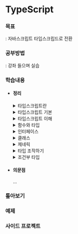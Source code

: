 # TypeScript

### 목표

: 자바스크립트 타입스크립드로 전환

### 공부방법

: 강좌 들으며 실습

### 학습내용

- #### 정리

  <details>
  <summary>타입스크립트란</summary>

    타입스크립트 장단점
    ---
    ### 장점    
    고정적인 변수 유형    
    실행 전 오류 알려줌   
    점진적 타입 시스템 - 자동으로 변수 타입 추론

    ### 단점    
    타이핑 양 많아짐

    타입스크립트 작동원리
    ---
    ```
    Typescript -> AST(추상 문법 트리) -> 성공 -> 타입 검사 -> JavaScript -> AST -> 바이트 코드 -> 실행
    
    Typescript -> AST(추상 문법 트리) -> 실패 -> 컴파일 종료
    ```
    ```
    js 작동원리
    JavaScript -> AST -> 바이트 코드 -> 실행
    ```

  *`AST`: Abstract Syntax Tree, 소스코드의 문법구조를 트리형태로 표현*

  </details>

  <details>
  <summary>타입스크립트 기본</summary>

    타입
    ---
    `string`, `number`, `array`, `object`, `tuple`, `null`, `undefined`, `boolean` ...
        
    ### 배열과 튜플
    `array` : 배열 필요할 때    
    `tuple` : 고정적인 형태 필요할 때
    
    ### 타입 오류 발생
    ```TypeScript
    // 선언한 타입과 다를 때
    let num1: number = 123;

    num1 = 'Hi'; // 오류, 
    num2.toUpperCase(); // 오류
    ```

    ### Null 예외 사항
    ```TypeScript
    // 선언한 타입과 다른데 null을 사용하고 싶을 때
    let numA: number = null; 
    // tsconfig.json - strictNullChecks: false로 설정
    ```

    ### literal 타입 선언
    ```TypeScript
    // 값을 타입으로 선언
    let strA: 'Hi' = 'Hi'; 
    let bool3: true = false; // 타입과 값이 다르면 오류
    ```

    ### object 타입 선언
    ```TypeScript
    let dog: {
      name: string;
      color: string;
    } = {
      name: '돌돌이',
      color: 'brown',
    };

    // ?
    // 선택적 항목 있으면 해당 타입, 없으면 없음, 오류 X
    let person: {
      id?: number;
      name: string;
    } = {
      name: 'Queen',
    };

    // readonly
    // 객체 값 변경 시 오류 발생
    let config: {
      readonly apiKey: string;
    } = {
      apiKey: '123qweasdzx',
    };
    config.apiKey = 'qweasdzxc123'; // 오류 발생
    ```

    ### 타입 별칭
    ```TypeScript
    // 타입 중복 생성 방지
    type person = {
      name: string;
      age: number;
      birth: string;
    };

    let person1: person = {
      name: 'Ethan',
      age: 12,
      birth: '2000.01.01',
    };
    let person2: person = {
      name: 'Evan',
      age: 10,
      birth: '2000.11.21',
    };
    ```

    ### 인덱스 시그니처
    ```TypeScript
    // 규칙적인 프로퍼티 타입 선언
    // 주의 - 객체가 비어있으면 오류 발생하지 않는다.
    type item = {
      [key: string]: string;
      // 프로퍼티 추가로 객체 비었을 때 경고
      // 선언한 value와 타입이 같아야 함
      code: string; 
    };

    let item1: item = {
      content: 'row',
      code: '1-234',
    };
    ```

    ### 여러 타입
    - ### enum
      컴파일 하면 다른 타입과 다르게 js 파일에 남아있음
      ```TypeScript
      enum Number {
        ONE, // 할당하지 않으면 0
        TWO,
        THREE,
      }

      let number1 = {
        one: Number.ONE, // 0
        two: Number.TWO, // 1
        three: Number.THREE, // 2
      };
      ```

    - ### any
      특정 변수의 타입을 모를 때    
      *주의 - 런타임으로만 오류확인 가능*
      ```TypeScript
      let anyVar: any = 15;
      anyVar = 'Hi';
      anyVar = () => {};
      // anyVar.toUpperCase(); // 런타임 에러
      ```
    
    - ### unknown
      값 형태를 사용하고자 할 때
      ```TypeScript
      let unknownVar: unknown;
      unknownVar = 'abc';
      // unknownVar.toUpperCase(); // 값 변환 에러

      let num1: number = 2;
      unknownVar = 5;
      // num1 = unknownVar; // 할당 에러
      ```

    - ### void
      반환 값 없음(= undefined)
      ```TypeScript
      function func1(): void {
        console.log('void');
        // return 1; // 반환값이 있을 때 오류
      }
      ```

    - ### never
      값을 반환하지 않거나 예외를 던짐
      ```TypeScript
      let a: never;
      
      /* 에러 */
      // a = 1;
      // a = '';
      // a = () => {};
      // a = undefined;
      ```
  </details>

  <details>
  <summary>타입스크립트 이해</summary>

    타입스크립트 계층
    ---
    ![](./md/img/타입계층도.png)
    ### 타입
    슈퍼타입: 자식 기준 상위 - 부모    

    서브타입: 부모 기준 하위 - 자식    

    ### 캐스팅
    `업캐스팅`: 하위 타입을 상위 타입으로 변환, 자식 > 부모    
    `다운캐스팅`: 상위 타입을 하위 타입으로 변환, 부모 > 자식   

    *다운캐스팅 - 대부분 상황에 타입 변환 안 됨*   
    *업캐스팅 - 대부분 상황 타입 변환 됨*
    ### 
    ```TypeScript
    function Fn() {
      let a: unknown = 1;
      let child_a: number = 2;

      a = child_a; // 자식 -> 부모, 업캐스팅
      // child_a = a; // number -> unknown 타입 변환 오류
    }
    ```
    *`void`, `any` 타입은 다운 캐스팅 가능하다*

    객체 타입 호환
    --
    조건, 프로퍼티가 적은 객체가 슈퍼타입
    ```TypeScript
    type Book = { // 슈퍼타입
      name: string;
      price: number;
    };
    type SmallBook = { // 서브타입
      name: string;
      price: number;
      page: number;
    };

    let book1: Book;
    let book2: SmallBook = {
      name: 'QQQ',
      price: 10000,
      page: 200,
    };

    book1 = book2;
    // book2 = book1; // 부모 -> 자식 타입 변환 오류
    ```

    ### 프로퍼티 초과 검사
    정의된 객체 타입에서 프로퍼티가 추가되면 오류 발생
    ```TypeScript
    let book3: Book = {
      name: 'TQQQ',
      price: 3000,
      // page: 100 // Book의 프로퍼티 초과 오류
    };
    ```

    대수
    --
    ```TypeScript
    type Animal = {...};
    type Food = {...};
    
    // 합집합
    type Or = Animal | Food; // 둘 중 한 객체타입 이상 만족
    // 교집합
    type Both = Animal & Food; // 모든 객체타입 만족
    ```

    객체타입 추론
    --
    ### let
    할당한 값의 타입으로 추론된다.
    ```TypeScript
    let a = 1; // a: number
    let b = 'b'; // b: string
    ```
    ### any
    할당하지 않으면 `any`, 값의 타입이 바뀔 때마다 변경된다.
    ```TypeScript
    let e; // e: any
    e = 7;
    e.toFixed(); // e: number
    e = 'string';
    e.toUpperCase(); // e: string
    ```
    ### const
    `literal` 타입으로 추론되는 경우 있음
    ```TypeScript    
    const c = 2; // c: 2
    const d = 'd'; // d: "d"
    const isTrue = true; // isTrue: true
    ```
    그 외 경우
    ```TypeScript
    const arr = [1, 'string']; // arr: (number | string)[]
    const obj = { key: 'value' }; // obj: { key: "value" }
    const fn = () => {}; // fn: void
    ```

    타입 단언
    --
    `A as B` : A가 B의 슈퍼타입 또는 A가 B의 서브타입
    ```TypeScript
    type Person = {
      name: string;
      age: number;
    };

    // 초기 타입 설정1 (프로퍼티 추가 X)
    let person1 = {} as Person;
    person1.name = 'Ronn';
    person1.age = 12;

    // 초기 타입 설정2 (프로퍼티 추가 O)
    let person2 = {
      name: 'Lee',
      age: 22,
      country: 'KO',
    } as Person;
    ```

    ### const 단언
    ```TypeScript
    // literal 타입 선언
    let num1 = 20 as const; // num1: 20

    // readonly 선언
    let config = {
      id: 'qwee123',
      pwd: 'qqqwwweee222',
    } as const;
    // config.id = 'ddddddddd' // 값 변경불가 오류
    ```
    ### Non Null 단언
    `!`를 사용하여 `undefined`, `null`이 아님을 의미    
    *`?`: 값 유무 미정을 의미*

    타입 좁히기
    --
    조건을 이용하여 타입 선택
    ```TypeScript
    type Person = {
      name: string;
      age: number;
    };

    function func(value: number | string | Person) {
      if (typeof value === 'number') {
        console.log(value.toFixed()); // value: number
      } else if (typeof value === 'string') {
        console.log(value.toUpperCase()); // value: string
      } else if (value && 'age' in value) {
        console.log(`${value.name}은 ${value.age}살 입니다.`); // value: Person
      }
    }
    ```

    서로소 유니온 타입
    --
    교집합 타입 없음, 특정 속성 기준으로 구분    
    `?`, `!` 연산자를 사용하지 않게 해줌으로써 타입 좁히기 수월
    ```TypeScript
    type Admin = {
      tag: 'ADMIN';
      name: string;
      kickout: number;
    };
    type Member = {
      tag: 'MEMBER';
      name: string;
      point: number;
    };
    type Guest = {
      tag: 'GUEST';
      name: string;
      visitCount: number;
    };
    type User = Admin | Member | Guest;

    function login(value: User) {
      switch (value.tag) {
        case 'ADMIN':
          console.log(`현재까지 ${value.kickout}명 추방했습니다.`); 
          // value: Admin
          break;
        case 'MEMBER':
          console.log(`현재까지 ${value.point}포인트를 모았습니다.`); 
          // value: Member
          break;
        case 'GUEST':
          console.log(`현재까지 ${value.visitCount}번 방문했습니다.`); 
          // value: Guest
          break;
      }
    }

    ```
  </details>
  <details>
  <summary>함수와 타입</summary>

  함수 타입    
  --
  ### 함수 선언식
  매개변수 기본 타입 설정, 반환타입은 자동추론    
  ```TypeScript
  function fn1(num1: number, num2: number) {
    return num1 + num2; // fn1: number
  }
  ```

  ### 함수 표현식
  ```TypeScript
  const fn2 = (num1: number, num2: number) => {};
  ```

  ### 함수 매개변수 나머지
  ```TypeScript
  // 나머지: 배열 타입
  const fn3 = (...rest: number[]) => {}; 

  // 나머지 개수 제한: 튜플 타입
  const fn4 = (...rest: [number, number]) => {};
  ```

  ### 함수 선택적 매개변수
  선택적 매개변수는 끝에 배치   
  *`?`: 선택적 매개변수화*    
  
  ```TypeScript
  function fn5(str1: string, str3: string, str2?: string) {
    console.log(str2.toUpperCase); // Error, str2: undefined | string

    if (typeof str2 === 'string') {
      console.log(str2.toUpperCase); // str2: string, 타입 좁히기
    }
  }
  ```

  함수 타입 표현식
  --
  함수 타입을 타입 별칭과 함께 별도 정의    
  ```TypeScript
  type Operation = (a: number, b: number) => number;
  const add: Operation = (a, b) => a + b;

  // 함수 타입 표현식 풀어서 표현 ( add와 같음 )
  const sub: (a: number, b: number) => number = (a, b) => a + b;
  ```
  ### 함수 시그니처

  ```TypeScript
  type Operation2 = {
    (a: number, b: number): number;
    name: string;
  };

  const multiply: Operation2 = (a, b) => a + b;
  multiply.name; // "multiply" 출력
  ```

  함수 타입의 호환성
  --
  **기준: `반환값 타입`, `매개변수 타입(개수 같을 때, 다를 때)`**

  ### 반환값 타입
  ```
  - 공변성
    A가 B의 서브타입이면 T<A>는 T<B>의 서브타입이다.
    
    >> 일반적인 타입 변환 상황
    >> 함수 반환값 : 좁은 타입 -> 넓은 타입 | literal -> number
  ```  
  ### 매개변수 타입
  ```
  - 반공변성
    A가 B의 서브타입이면 T<B>는 T<A>의 서브타입이다.

    >> 매개변수로 전달된 경우 반공변성
    >> 매개변수: 넓은 타입 -> 좁은 타입 | number & string -> string
  ```
    1. 타입 개수 같을 때    
      `반공변성` 에러

    2. 타입 개수 다를 때    
      `타입 개수` 에러

  함수 오버로딩
  --
  함수의 매개변수의 개수나 타입에 따라 함수 다르게 동작     
  *화살표 함수 지원 X*

  ### 오버로드 시그니처 : 버전 생성
  ```TypeScript
  function fn(a: number): void;
  function fn(a: number, b: number, c: number): void;
  ```

  ### 구현 시그니처 : 함수 동작 정의
  ```TypeScript
  function fn(a: number, b?: number, c?: number) {
    if (typeof b === 'number' && typeof c === 'number') {
      console.log(a + b + c);
    } else {
      console.log(a);
    }
  }
  fn(1); // 1
  fn(1, 1); // Error, 매개변수 개수 에러
  fn(1, 1, 1); // 3
  ```

  사용자 정의 타입 가드
  --
  ```TypeScript
  // 타입 정의
  type Dog = {
    name: string;
    isBark: boolean;
  };
  type Cat = {
    name: string;
    isScratch: boolean;
  };
  type Animal = Dog | Cat;

  // 사용자 정의 타입 가드 함수 : Dog, Cat
  function isDog(animal: Animal): animal is Dog {
    return (animal as Dog).isBark !== undefined;
  }
  function isCat(animal: Animal): animal is Cat {
    return (animal as Cat).isScratch !== undefined;
  }
  ```
  `animal is Dog`, `animal is Cat` : 사용자 정의 타입 가드, 타입 보장
  </details>
  
  <details>
  <summary>인터페이스</summary>

  인터페이스   
  --

  ### 선언
  `type` 별칭과 동일하게 타입에 이름을 지어주는 또 다른 문법    

  *interface 뒤에 유니온 불가, `type` 선언으로 가능*

  ```TypeScript
  interface Person {
    name: string;
    age?: number;

    // 함수 표현 (1) : 함수 호출 시그니처( 오버로딩 가능 )
    sayHi(): void; 
    sayHi(value: string, num: number): void;
    
    // 함수 표현 (2) : 함수 타입
    sayHi: () => void; 
  } 
  ```

  ### 확장
  `extends` : 자식은 부모의 타입을 상속받는다.    

  *상속받은 타입 변경은 초기 선언된 타입과 같아야 된다.*

  ```TypeScript
  interface Person {
    name: string;
    age: number;
  }
  interface Man extends Person {
    sayHello(): void;
  }
  interface Woman extends Person {
    name: 'Weely';
    sayHi(): void;
  }
  ```

  ### 합침
  인터페이스 중복 선언 가능, 중복된 인터페이스는 합쳐짐

  ```TypeScript
  interface Person {
    name: string;
  }
  interface Person {
    age: number;
  }
  // Person = { nanme: string, age: number }
  ```
  </details>
  
  <details>
  <summary>클래스</summary>

  클래스   
  --
  ### 초기값 선언 있을 때
  ```TypeScript
  class Animal {
    name: string = 'Tiger';
    age: number = 1;
  }
  ```

  ### 초기값 선언 없을 때
  ```TypeScript
  class Person {
    name: string;
    age: number;

    constructor(name: string, age: number) {
      this.name = name;
      this.age = age;
    }
  }
  ```

  ### 상속
  `extends`, `super` 사용
  ```TypeScript
  class Man extends Person {
    height: number;

    constructor(name: string, age: number, height: number) {
      super(name, age);
      this.height = height;
    }
  }
  ```

  접근 제어자
  --
  ```TypeScript
  class Person {
    name: string; // 인스턴스 변수 - public 상태
    ...
  }
  ```
  `public` : 클래스 인스턴스 변수 기본값, 수정/접근 가능   
  
  `private` : 인스턴스 변수가 선언된 클래스 내부에서만 접근가능    

  `protected` : 인스턴스 변수가 상속된 객체까지 접근가능    


  인터페이스와 클래스
  --
  `implements` : 클래스가 특정 `interface`를 구현하고자 사용

  ```TypeScript
  interface Person { // interface 선언
    name: string;
    age: number;
  }
  class Man implements Person { // 클래스 interface 구현 
    name: string;
    age: number;

    constructor(name: string, age: number) {
      this.name = name;
      this.age = age;
    }
  }
  ```
  `implements`에서 `super` 못 씀    
  `implements`에서 접근제어는 `public`만 가능    
  
  *`super`는 `class` 끼리만 가능*   

  </details>
  
  <details>
  <summary>제네릭</summary>

  제네릭 변수   
  --
  매개변수, 반환값 타입 자동 추론   
  *`any` 사용하면 모든 타입이 `any`여서 오류 발생하지 않음*
  ```TypeScript
  // 함수명 뒤에 <> 붙임
  // <> 안의 변수명은 임의 설정, 변수 추가 가능

  function fn<T>(value: T) {
    // 함수반환(:T) 생략가능
    return value;
  }

  let numberFn = fn([1, 2, 3]); // numberFn: number[]

  // <> 안에 매개변수 타입, 반환값 타입 설정 가능
  let stringFn = fn<string>(123); // Error, 매개변수 타입 오류
  ```

  제네릭 변수 응용
  --
  ### 1. 2가지 이상의 매개변수 타입 설정    
  `<>` 안에 제네릭 변수 추가 선언
  ```TypeScript
  function fn1<T, U>(a: T, b: U) {
    return [a, b];
  }

  let firstFn = fn1(1, 'string'); // firstFn: (string | number)[]
  ```


  ### 2. 배열 인덱스 값 타입 추론 방법
  함수 초기 선언에서 매개변수를 튜플로 선언하고 나머지는 배열 선언    
  ```TypeScript
  function fn2<T>(data: [T, ...unknown[]]) {
    return data[0];
  }

  let secondFn = fn2(['A', 1, 2, 3]); // secondFn: string
  ```

  ### 3. 제네릭 타입 변수 확장
  제네릭 타입 변수에 속성, 매서드 부여
  ```TypeScript
  function fn3<T extends { length: number }>(data: T) {
    return data.length;
  }

  let thirdFn1 = fn3('string');
  let thirdFn2 = fn3([1, 2, 3]);
  let thirdFn3 = fn3(12345); // Error, number 타입에 length 할당 불가
  ```

  `map`, `forEach` 함수 구현
  --
  ### map
  : 배열/콜백함수 필요, 배열 반환, 형 변환 가능
  ```TypeScript
  function map<T, U>(arr: T[], callback: (value: T) => U) {
    const result = [];
    for (let i = 0; i < arr.length; i++) {
      result.push(callback(arr[i]));
    }
    return result;
  }
  ```
  ### forEach
  : 배열/콜백함수 필요, `undefined` 반환, 형 변환 가능
  ```TypeScript
  function forEach<T>(arr: T[], callback: (value: T) => void) {
    for (let i = 0; i < arr.length; i++) {
      callback(arr[i]);
    }
  }
  ```

  제네릭 인터페이스
  --
  제네릭 변수 선언으로 유연하게 인터페이스 활용 가능

  ```TypeScript
  interface KeyPair<K, V> {
    key: K;
    value: V;
  }

  let keyPair1: KeyPair<string, number> = {
    key: 'number',
    value: 111,
  };
  ```

  ### 인덱스 시그니처

  ```TypeScript
  interface Map<V> {
    [key: string]: V;
  }

  let Map1: Map<number> = {
    key: 123,
  };
  let Map2: Map<string> = {
    key: 'qwer',
  };
  ```

  제네릭 타입 별칭
  --
  타입 좁히기 없이 간략하게 작성가능    
  매개변수 대상 설정 가능   
  
  ```TypeScript
  interface Developer {
    type: 'developer';
  }
  interface Student {
    type: 'student';
  }
  interface User<T> {
    name: string;
    profile: T;
  }

  let user1: User<Student> = {
    name: 'Won',
    profile: {
      type: 'student',
    },
  };
  let user2: User<Developer> = {
    name: 'Ann',
    profile: {
      type: 'developer',
    },
  };

  function who(user: User<Student>) {
    console.log(`Hi ${user.name}`);
  }
  who(user1);
  who(user2); // Error, 할당되지 않은 타입
  ```

  제네릭 클래스
  --
  제네릭 변수로 타입 선언 확장성 보장
  ```TypeScript
  class List<T> {
    constructor(private arr: T[]) {}
  }

  let list1 = new List([1, 2, 3]) // list1<number> 
  ```

  프로미스와 제네릭
  --
  점 표기법을 사용하기 위해 타입 선언   
  : `함수 반환` 또는 `프로미스 반환` 타입 설정
  ```TypeScript
  interface Data {
    status: number;
    message: string;
  }

  function fetchData() {
    return new Promise((res, rej) => {
      setTimeout(() => {
        res({
          status: 200,
          message: 'status is ok',
        });
      }, 1000);
    });
  }

  let data1 = fetchData();

  data1.then((res) => console.log(res.status)); // Error, res is unknown
  ```

  ### 1) 프로미스 제네릭 변수 선언
  ```TypeScript
  function fetchData1() {
    return new Promise<Data>((res, rej) => { // <Data> 선언
      setTimeout(() => {
        res({
          status: 200,
          message: 'status is ok',
        });
      }, 1000);
    });
  }
  ```

  ### 2) 함수 반환 타입 선언
  ```TypeScript
  function fetchData2(): Promise<Data> { // Promise<Data> 선언
    return new Promise((res, rej) => {
      setTimeout(() => {
        res({
          status: 200,
          message: 'status is ok',
        });
      }, 1000);
    });
  }

  ```

  </details>

  <details>
  <summary>타입 조작하기</summary>

  인덱스 엑세스 타입
  --
  1\) 대괄호 표기로 프로퍼티 타입 추출   
  2\) 대괄호 표기 중첩 가능
  ### 객체 타입
  ```TypeScript
  interface Type {
    name: string;
    profile: {
      id: number;
      login: boolean;
    };
  }
  
  type Type1 = Type['profile']['login']; // Type1: boolean
  ```

  ### 배열 타입
  ```TypeScript
  type TypeList = {
    name: string;
    profile: {
      id: number;
      login: boolean;
    };
  }[];
  
  type TypeList1 = TypeList[number]['profile']['id']; // TypeList1: number
  ```

  ### 튜플 타입
  ```TypeScript
  type tuple = [number, string, tuple];

  type tuple1 = tuple[0]; // tuple1: number
  type tuple2 = tuple[1]; // tuple2: string
  type tuple3 = tuple[number]; // tuple3: number | string | tuple
  ```

  keyof 연산자
  --
  객체 타입의 모든 key 추출   
  `keyof 타입` / `keyof typeof 변수` 형식으로 사용
  ```TypeScript
  interface person {
    name: string;
    id: number;
  }

  function personInfo(person: person, key: keyof person) {
    // key: name | id
  }
  ```

  맵드 타입(Mapped Type)
  --
  기존 객체 타입을 새로운 객체 타입 생성  
  *`type`으로만 생성 가능*
  ```TypeScript
  interface Person {
    id: number;
    pwd: number;
  }

  type NewPerson = {
    [key in keyof Person]?: Person[key];
    // { id? : number, pwd? : number } -> 선택적 프로퍼티로 변경 
  };
  ```

  템플릿 리터럴 타입
  --
  템플릿 리터럴을 이용해 특정 패턴을 갖는 `string` 타입
  ```TypeScript
  type Color = 'Red' | 'Green' | 'Blue';
  type Animal = 'Dog' | 'Cat';
  type ColoredAnimal = `${Color}-${Animal}`; // 6가지 타입 조합
  ```

  </details>

  <details>
  <summary>조건부 타입</summary>

  조건부 타입
  --
  `extends`와 `삼항연산자` 활용   
  ```TypeScript
  interface Pwd {...}
  interface Id {...}
  
  type Info = Id extends Pwd ? number : string;
  // Id는 Pwd로 확장되지 않음으로 Info는 string이다
  ```
  
  ### 제네릭 사용 (+ 오버로드 활용)
  반환값 타입 설정 가능
  ```TypeScript
  function fn<T>(value: T): T extends string ? string : number;

  function fn(value: any) {
    if (typeof value === 'string') {
      return value; // value: string
    } else {
      return value; // value: any
    }
  }
  ```

  분산적인 조건부 타입
  --
  ```TypeScript
  type SwitchType1<T> = T extends number ? string : number;

  let a: SwitchType1<string>; // a: number
  ```


  ### 특정타입 제거
  `T`가 `U`의 서브타입이면 `never`, 아니면 `T`
  ```TypeScript
  type SwitchType2<T, U> = T extends U ? never : T;

  let a: SwitchType2<string | number | boolean, string>;

  // 1단계
  // SwitchType2<string, string> |
  // SwitchType2<number, string> |
  // SwitchType2<boolean, string>

  // 2단계
  // never |
  // number |
  // boolean
  // ->> a: number | boolean
  ```
  `never`는 공집합으로 사라짐   
  
  *`공집합`: 원소가 하나도 없는 집합*

  특정 타입 추론 문법
  --
  `R`은 `T`의 타입을 추론,    
  `T`가 `R`의 서브타입이면 `R` 아니면 `never`
  ```TypeScript
  type Returntype<T> = T extends () => infer R ? R : never;
  type FunA = () => string;

  let a: Returntype<FunA>; // a: string
  let b: Returntype<number>; // b: never
  ```

  </details>


- #### 의문점
  ...

### 톺아보기
<!-- []()   -->

### 예제
<!-- []()   -->

### 사이드 프로젝트
<!-- []()   -->
